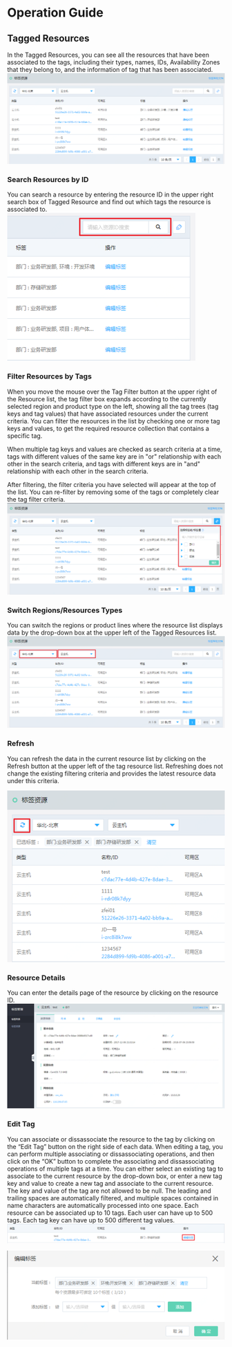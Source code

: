 # Operation Guide

## Tagged Resources
In the Tagged Resources, you can see all the resources that have been associated to the tags, including their types, names, IDs, Availability Zones that they belong to, and the information of tag that has been associated.
![wholepage](../../../../image/Tag/tagresource/wholepage.png)

### Search Resources by ID
You can search a resource by entering the resource ID in the upper right search box of Tagged Resource and find out which tags the resource is associated to.
![search](../../../../image/Tag/tagresource/search.png)

### Filter Resources by Tags
When you move the mouse over the Tag Filter button at the upper right of the Resource list, the tag filter box expands according to the currently selected region and product type on the left, showing all the tag trees (tag keys and tag values) that have associated resources under the current criteria. You can filter the resources in the list by checking one or more tag keys and values, to get the required resource collection that contains a specific tag.

When multiple tag keys and values are checked as search criteria at a time, tags with different values of the same key are in "or" relationship with each other in the search criteria, and tags with different keys are in "and" relationship with each other in the search criteria.

After filtering, the filter criteria you have selected will appear at the top of the list. You can re-filter by removing some of the tags or completely clear the tag filter criteria.
![filter-search](../../../../image/Tag/tagresource/filter-search.png)

### Switch Regions/Resources Types
You can switch the regions or product lines where the resource list displays data by the drop-down box at the upper left of the Tagged Resources list.
![region](../../../../image/Tag/tagresource/region.png)

### Refresh
You can refresh the data in the current resource list by clicking on the Refresh button at the upper left of the tag resource list. Refreshing does not change the existing filtering criteria and provides the latest resource data under this criteria.

![refresh](../../../../image/Tag/tagresource/refresh.png)

### Resource Details
You can enter the details page of the resource by clicking on the resource ID.
![resource-detail](../../../../image/Tag/tagresource/resource-detail.png)

### Edit Tag
You can associate or dissassociate the resource to the tag by clicking on the “Edit Tag” button on the right side of each data. When editing a tag, you can perform multiple associating or dissassociating operations, and then click on the “OK” button to complete the associating and dissassociating operations of multiple tags at a time.
You can either select an existing tag to associate to the current resource by the drop-down box, or enter a new tag key and value to create a new tag and associate to the current resource.
The key and value of the tag are not allowed to be null. The leading and trailing spaces are automatically filtered, and multiple spaces contained in name characters are automatically processed into one space.
Each resource can be associated up to 10 tags. Each user can have up to 500 tags. Each tag key can have up to 500 different tag values.
![tagedit1](../../../../image/Tag/tagresource/tagedit1.png)

![tagedit2](../../../../image/Tag/tagresource/tagedit2.png)
